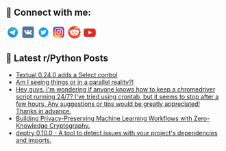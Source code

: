 ## 🔎 Connect with me:
[<img src="https://github.com/bullbesh/bullbesh/blob/main/images/Telegram.png" width="32" height="32" />](https://t.me/bullbesh)
[<img src="https://github.com/bullbesh/bullbesh/blob/main/images/VK.png" width="32" height="32" />](https://vk.com/bullbesh)
[<img src="https://github.com/bullbesh/bullbesh/blob/main/images/Twitter.png" width="32" height="32" />](https://twitter.com/bullbesh1)
[<img src="https://github.com/bullbesh/bullbesh/blob/main/images/Instagram.png" width="32" height="32" />](https://www.instagram.com/bullbesh)
[<img src="https://github.com/bullbesh/bullbesh/blob/main/images/Reddit.png" width="32" height="32" />](https://www.reddit.com/user/bullbesh)
[<img src="https://github.com/bullbesh/bullbesh/blob/main/images/YouTube.png" width="32" height="32" />](https://www.youtube.com/channel/UCtfjRs6uzgq5mfm8S06WTcg)

## 📕 Latest r/Python Posts
<!-- BLOG-POST-LIST:START -->
- [Textual 0.24.0 adds a Select control](https://www.reddit.com/r/Python/comments/13bxof6/textual_0240_adds_a_select_control/)
- [Am I seeing things or in a parallel reality?!](https://www.reddit.com/r/Python/comments/13bxd4v/am_i_seeing_things_or_in_a_parallel_reality/)
- [Hey guys, I&#39;m wondering if anyone knows how to keep a chromedriver script running 24/7? I&#39;ve tried using crontab, but it seems to stop after a few hours. Any suggestions or tips would be greatly appreciated! Thanks in advance.](https://www.reddit.com/r/Python/comments/13bx2ft/hey_guys_im_wondering_if_anyone_knows_how_to_keep/)
- [Building Privacy-Preserving Machine Learning Workflows with Zero-Knowledge Cryptography.](https://www.reddit.com/r/Python/comments/13bwds7/building_privacypreserving_machine_learning/)
- [deptry 0.10.0 - A tool to detect issues with your project&#39;s dependencies and imports.](https://www.reddit.com/r/Python/comments/13bwa7y/deptry_0100_a_tool_to_detect_issues_with_your/)
<!-- BLOG-POST-LIST:END -->
